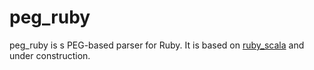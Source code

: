 # peg_ruby

peg_ruby is s PEG-based parser for Ruby.  It is  based on [ruby_scala](https://github.com/inaka/ruby_scala) and under construction.
